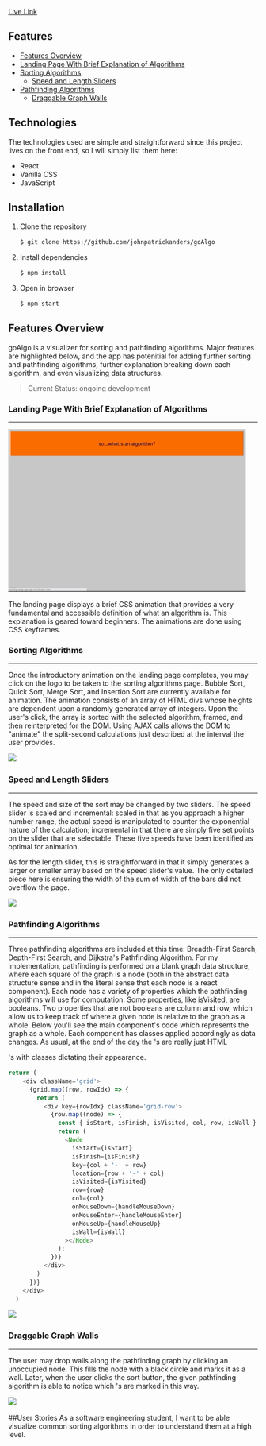 [Live Link](https://jpa-goalgo.herokuapp.com/)

## Features 
- [Features Overview](#Features-Overview)
- [Landing Page With Brief Explanation of Algorithms](#Landing-Page-With-Brief-Explanation-of-Algorithms)
- [Sorting Algorithms](#Sorting-Algorithms)
	- [Speed and Length Sliders](#Speed-and-Length-Sliders)
- [Pathfinding Algorithms](#Pathfinding-Algorithms)
	- [Draggable Graph Walls](#Draggable-Graph-Walls)


## Technologies 
The technologies used are simple and straightforward since this project lives on the front end, so I will simply list them here:
- React
- Vanilla CSS
- JavaScript

## Installation
1. Clone the repository
   ```bash
   $ git clone https://github.com/johnpatrickanders/goAlgo
   ```
2. Install dependencies
   ```bash
   $ npm install
   ```
3. Open in browser
   ```bash
   $ npm start
   ```


## Features Overview

goAlgo is a visualizer for sorting and pathfinding algorithms. Major features are highlighted below, and the app has potenitial for adding further sorting and pathfinding algorithms, further explanation breaking down each algorithm, and even visualizing data structures.

> Current Status: ongoing development

### Landing Page With Brief Explanation of Algorithms
***
![](readmeImages/landing.gif)

The landing page displays a brief CSS animation that provides a very fundamental and accessible definition of what an algorithm is. This explanation is geared toward beginners. The animations are done using CSS keyframes.

### Sorting Algorithms
***
Once the introductory animation on the landing page completes, you may click on the logo to be taken to the sorting algorithms page. Bubble Sort, Quick Sort, Merge Sort, and Insertion Sort are currently available for animation. The animation consists of an array of HTML divs whose heights are dependent upon a randomly generated array of integers. Upon the user's click, the array is sorted with the selected algorithm, framed, and then reinterpreted for the DOM. Using AJAX calls allows the DOM to "animate" the split-second calculations just described at the interval the user provides.

 ![](readmeImages/sorting.png)

### Speed and Length Sliders
***
The speed and size of the sort may be changed by two sliders. The speed slider is scaled and incremental: scaled in that as you approach a higher number range, the actual speed is manipulated to counter the exponential nature of the calculation; incremental in that there are simply five set points on the slider that are selectable. These five speeds have been identified as optimal for animation.

As for the length slider, this is straightforward in that it simply generates a larger or smaller array based on the speed slider's value. The only detailed piece here is ensuring the width of the sum of width of the bars did not overflow the page.

 ![](readmeImages/sliders.png)


### Pathfinding Algorithms
***

Three pathfinding algorithms are included at this time: Breadth-First Search, Depth-First Search, and Dijkstra's Pathfinding Algorithm. For my implementation, pathfinding is performed on a blank graph data structure, where each square of the graph is a node (both in the abstract data structure sense and in the literal sense that each node is a <Node/> react component). Each node has a variety of properties which the pathfinding algorithms will use for computation. Some properties, like isVisited, are booleans. Two properties that are not booleans are column and row, which allow us to keep track of where a given node is relative to the graph as a whole. Below you'll see the main component's code which represents the graph as a whole. Each <Node/> component has classes applied accordingly as data changes. As usual, at the end of the day the <Node/>'s are really just HTML <div/>'s with classes dictating their appearance.

```js
return (
    <div className='grid'>
      {grid.map((row, rowIdx) => {
        return (
          <div key={rowIdx} className='grid-row'>
            {row.map((node) => {
              const { isStart, isFinish, isVisited, col, row, isWall } = node;
              return (
                <Node
                  isStart={isStart}
                  isFinish={isFinish}
                  key={col + '-' + row}
                  location={row + '-' + col}
                  isVisited={isVisited}
                  row={row}
                  col={col}
                  onMouseDown={handleMouseDown}
                  onMouseEnter={handleMouseEnter}
                  onMouseUp={handleMouseUp}
                  isWall={isWall}
                ></Node>
              );
            })}
          </div>
        )
      })}
    </div>
  )
```
![](readmeImages/pathfinding.gif)


### Draggable Graph Walls
***
The user may drop walls along the pathfinding graph by clicking an unoccupied node. This fills the node with a black circle and marks it as a wall. Later, when the user clicks the sort button, the given pathfinding algorithm is able to notice which <Node/>'s are marked in this way.

![](readmeImages/walls.gif)


##User Stories
As a software engineering student, I want to be able visualize common sorting algorithms in order to understand them at a high level.

